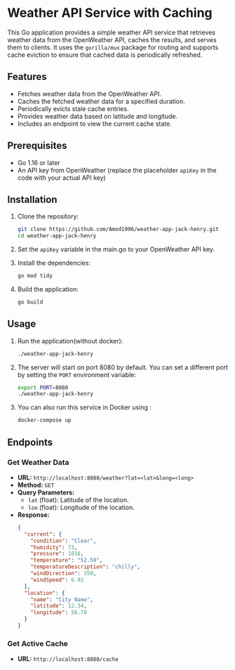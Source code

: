 # Weather API Service with Caching

This Go application provides a simple weather API service that retrieves weather data from the OpenWeather API, caches the results, and serves them to clients. It uses the `gorilla/mux` package for routing and supports cache eviction to ensure that cached data is periodically refreshed.

## Features

- Fetches weather data from the OpenWeather API.
- Caches the fetched weather data for a specified duration.
- Periodically evicts stale cache entries.
- Provides weather data based on latitude and longitude.
- Includes an endpoint to view the current cache state.

## Prerequisites

- Go 1.16 or later
- An API key from OpenWeather (replace the placeholder `apiKey` in the code with your actual API key)

## Installation

1. Clone the repository:
    ```sh
    git clone https://github.com/Amod1996/weather-app-jack-henry.git
    cd weather-app-jack-henry
    ```
2. Set the `apiKey` variable in the main.go to your OpenWeather API key.   

3. Install the dependencies:
    ```sh
    go mod tidy
    ```

4. Build the application:
    ```sh
    go build
    ```

## Usage


1. Run the application(without docker):
    ```sh
    ./weather-app-jack-henry
    ```

2. The server will start on port 8080 by default. You can set a different port by setting the `PORT` environment variable:
    ```sh
    export PORT=8080
    ./weather-app-jack-henry
    ```
3. You can also run this service in Docker using :
    ```sh
    docker-compose up
    ``` 

## Endpoints

### Get Weather Data

- **URL:** `http://localhost:8080/weather?lat=<lat>&long=<long>`
- **Method:** `GET`
- **Query Parameters:**
    - `lat` (float): Latitude of the location.
    - `lon` (float): Longitude of the location.
- **Response:**
  ```json
  {
    "current": {
      "condition": "Clear",
      "humidity": 73,
      "pressure": 1016,
      "temperature": "52.59",
      "temperatureDescription": "chilly",
      "windDirection": 350,
      "windSpeed": 6.91
    },
    "location": {
      "name": "City Name",
      "latitude": 12.34,
      "longitude": 56.78
    }
  }
  
### Get Active Cache
- **URL:** `http://localhost:8080/cache`

